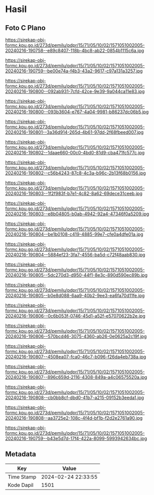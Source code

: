# Hasil

## Foto C Plano

https://sirekap-obj-formc.kpu.go.id/273d/pemilu/pdpr/15/71/05/10/02/1571051002005-20240216-190758--e89c8407-118b-4bc8-ab22-0854b1115c6a.jpg

https://sirekap-obj-formc.kpu.go.id/273d/pemilu/pdpr/15/71/05/10/02/1571051002005-20240216-190759--be00e74a-f4b3-43a2-9617-c97a131a3257.jpg

https://sirekap-obj-formc.kpu.go.id/273d/pemilu/pdpr/15/71/05/10/02/1571051002005-20240216-190800--092ab931-7cfd-42ce-9e39-9a044ca11e83.jpg

https://sirekap-obj-formc.kpu.go.id/273d/pemilu/pdpr/15/71/05/10/02/1571051002005-20240216-190800--093b3604-e767-4a04-9981-b86237dc06b5.jpg

https://sirekap-obj-formc.kpu.go.id/273d/pemilu/pdpr/15/71/05/10/02/1571051002005-20240216-190801--3a36d914-265d-4b61-97dd-2f68fbeed007.jpg

https://sirekap-obj-formc.kpu.go.id/273d/pemilu/pdpr/15/71/05/10/02/1571051002005-20240216-190802--1daae660-00c0-4bd0-81d9-cba471fc577c.jpg

https://sirekap-obj-formc.kpu.go.id/273d/pemilu/pdpr/15/71/05/10/02/1571051002005-20240216-190802--c56b4243-87c8-4c3a-b96c-2b13f68b0156.jpg

https://sirekap-obj-formc.kpu.go.id/273d/pemilu/pdpr/15/71/05/10/02/1571051002005-20240216-190803--1f2f983f-b7e1-4c82-8a62-69dece31ceeb.jpg

https://sirekap-obj-formc.kpu.go.id/273d/pemilu/pdpr/15/71/05/10/02/1571051002005-20240216-190803--e8b04805-b0ab-4942-92a4-47346f0a5209.jpg

https://sirekap-obj-formc.kpu.go.id/273d/pemilu/pdpr/15/71/05/10/02/1571051002005-20240216-190804--be1b0108-c419-4885-99e7-cfe0a4dfe01a.jpg

https://sirekap-obj-formc.kpu.go.id/273d/pemilu/pdpr/15/71/05/10/02/1571051002005-20240216-190804--5884ef23-3fa7-4556-ba5d-c72f48aab830.jpg

https://sirekap-obj-formc.kpu.go.id/273d/pemilu/pdpr/15/71/05/10/02/1571051002005-20240216-190805--5dc270d3-d950-44f1-8e3c-890d590ec89b.jpg

https://sirekap-obj-formc.kpu.go.id/273d/pemilu/pdpr/15/71/05/10/02/1571051002005-20240216-190805--b0e8d088-6aa9-40b2-9ee3-ea6fa70d11fe.jpg

https://sirekap-obj-formc.kpu.go.id/273d/pemilu/pdpr/15/71/05/10/02/1571051002005-20240216-190806--0c6b053f-0746-45d1-a52f-e57070622b2e.jpg

https://sirekap-obj-formc.kpu.go.id/273d/pemilu/pdpr/15/71/05/10/02/1571051002005-20240216-190806--570bcd46-3075-4360-ab26-0e0625a2c19f.jpg

https://sirekap-obj-formc.kpu.go.id/273d/pemilu/pdpr/15/71/05/10/02/1571051002005-20240216-190807--4508ea07-fca0-46c7-b096-f26da4eb738a.jpg

https://sirekap-obj-formc.kpu.go.id/273d/pemilu/pdpr/15/71/05/10/02/1571051002005-20240216-190807--896c659d-2116-4308-849a-a4c06575520a.jpg

https://sirekap-obj-formc.kpu.go.id/273d/pemilu/pdpr/15/71/05/10/02/1571051002005-20240216-190808--cb0bb8cf-dbd0-41b7-a215-09152b3eeda1.jpg

https://sirekap-obj-formc.kpu.go.id/273d/pemilu/pdpr/15/71/05/10/02/1571051002005-20240216-190808--aa3725e2-108c-4f4d-bf1b-f2d2e2761a90.jpg

https://sirekap-obj-formc.kpu.go.id/273d/pemilu/pdpr/15/71/05/10/02/1571051002005-20240216-190759--b43e5d7d-17f4-422a-8099-5993942634bc.jpg


## Metadata

| Key        | Value               |
| ---------- | ------------------- |
| Time Stamp | 2024-02-24 22:33:55 |
| Kode Dapil | 1501                |



